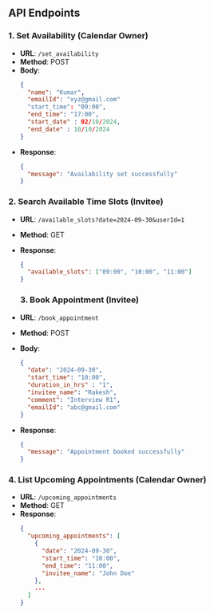 ## API Endpoints

### 1. Set Availability (Calendar Owner)

- **URL**: `/set_availability`
- **Method**: POST
- **Body**:
  ```json
  {
    "name": "Kumar",
    "emailId": "xyz@gmail.com"
    "start_time": "09:00",
    "end_time": "17:00",
    "start_date" : 02/10/2024,
    "end_date" : 10/10/2024
  }

- **Response**:
  ```json
  {
    "message": "Availability set successfully"
  }
  ```

### 2. Search Available Time Slots (Invitee)

- **URL**: `/available_slots?date=2024-09-30&userId=1`
- **Method**: GET
- **Response**:
  ```json
  {
    "available_slots": ["09:00", "10:00", "11:00"]
  }
  ```
  ### 3. Book Appointment (Invitee)

- **URL**: `/book_appointment`
- **Method**: POST
- **Body**:
  ```json
  {
    "date": "2024-09-30",
    "start_time": "10:00",
    "duration_in_hrs" : "1",
    "invitee_name": "Rakesh",
    "comment": "Interview R1",
    "emailId": "abc@gmail.com"
  }
  ```
- **Response**:
  ```json
  {
    "message": "Appointment booked successfully"
  }

### 4. List Upcoming Appointments (Calendar Owner)

- **URL**: `/upcoming_appointments`
- **Method**: GET
- **Response**:
  ```json
  {
    "upcoming_appointments": [
      {
        "date": "2024-09-30",
        "start_time": "10:00",
        "end_time": "11:00",
        "invitee_name": "John Doe"
      },
      ...
    ]
  }